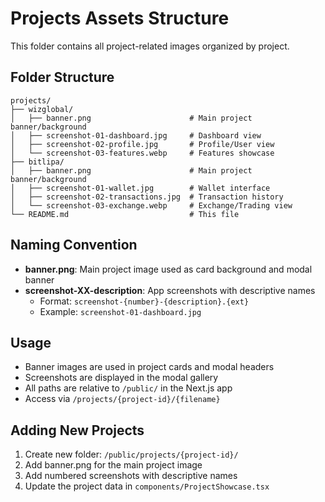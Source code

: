 # Projects Assets Structure

This folder contains all project-related images organized by project.

## Folder Structure
```
projects/
├── wizglobal/
│   ├── banner.png                      # Main project banner/background
│   ├── screenshot-01-dashboard.jpg     # Dashboard view
│   ├── screenshot-02-profile.jpg       # Profile/User view
│   └── screenshot-03-features.webp     # Features showcase
├── bitlipa/
│   ├── banner.png                      # Main project banner/background
│   ├── screenshot-01-wallet.jpg        # Wallet interface
│   ├── screenshot-02-transactions.jpg  # Transaction history
│   └── screenshot-03-exchange.webp     # Exchange/Trading view
└── README.md                           # This file
```

## Naming Convention
- **banner.png**: Main project image used as card background and modal banner
- **screenshot-XX-description**: App screenshots with descriptive names
  - Format: `screenshot-{number}-{description}.{ext}`
  - Example: `screenshot-01-dashboard.jpg`

## Usage
- Banner images are used in project cards and modal headers
- Screenshots are displayed in the modal gallery
- All paths are relative to `/public/` in the Next.js app
- Access via `/projects/{project-id}/{filename}`

## Adding New Projects
1. Create new folder: `/public/projects/{project-id}/`
2. Add banner.png for the main project image
3. Add numbered screenshots with descriptive names
4. Update the project data in `components/ProjectShowcase.tsx`
